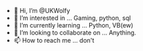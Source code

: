 - 👋 Hi, I’m @UKWolfy
- 👀 I’m interested in ... Gaming, python, sql
- 🌱 I’m currently learning ... Python, VB(ew)
- 💞️ I’m looking to collaborate on ... Anything. 
- 📫 How to reach me ... don't

<!---
UKWolfy/UKWolfy is a ✨ special ✨ repository because its `README.md` (this file) appears on your GitHub profile.
You can click the Preview link to take a look at your changes.
--->
